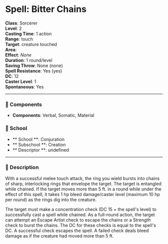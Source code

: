 
# Spell: Bitter Chains
**Class**: Sorcerer  
**Level**: 2  
**Casting Time**: 1 action  
**Range**: touch  
**Target**: creature touched  
**Area**:   
**Effect**: _None_  
**Duration**: 1 round/level  
**Saving Throw**: None (none)  
**Spell Resistance**: Yes (yes)  
**DC**: 12  
**Caster Level**: 1  
**Spontaneous**: Yes

---

### 🔮 Components
- **Components**: Verbal, Somatic, Material

### 🏫 School
- ** School **: Conjuration
- ** Subschool **: Creation
- ** Descriptor **: undefined
---

### 📜 Description
With a successful melee touch attack, the ring you wield bursts into chains of sharp, interlocking rings that envelope the target. The target is entangled while chained. If the target moves more than 5 ft. in a round while under the effect of this spell, it takes 1 hp bleed damage/caster level (maximum 10 hp per round) as the rings dig into the creature.

The target must make a concentration check (DC 15 + the spell's level) to successfully cast a spell while chained. As a full-round action, the target can attempt an Escape Artist check to escape the chains or a Strength check to burst the chains. The DC for these checks is equal to the spell's DC. A successful check escapes the spell. A failed check deals bleed damage as if the creature had moved more than 5 ft.
